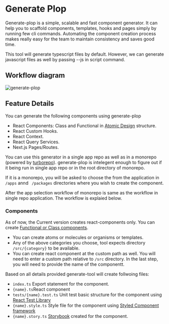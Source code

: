 
# Generate Plop

Generate-plop is a simple, scalable and fast component generator. It can help 
you to scaffold components, templates, hooks and pages simply by running few 
cli commands. Automating the component creation process makes really easy for 
the team to maintain consistency and saves good time. 

This tool will generate typescript files by default. However, we can generate
javascript files as well by passing --js in script command.

## Workflow diagram

![generate-plop](https://s10.gifyu.com/images/workflow928767aefb9d6b3d.png)


## Feature Details
You can generate the following components using generate-plop

- React Components: Class and Functional in [Atomic Design](https://atomicdesign.bradfrost.com/) structure. 
- React Custom Hooks.
- React Context.
- React Query Services.
- Next.js Pages/Routes.

You can use this generator in a single app repo as well as in a monorepo
(powered by [turborepo](https://turborepo.org/)).
generate-plop is intelegent enough to figure out if it being run in single app repo
or in the root directory of monorepo.

If it is a monorepo, you will be asked to choose the from the application in ```` /apps````
annd ```` /packages```` directories where you wish to create the component.

After the app selection workflow of monorepo is same as the workflow in single repo application. 
The workflow is explaied below.

### Components
As of now, the Current version creates react-components only. You can create [Functional
or Class components](https://reactjs.org/docs/components-and-props.html).
- You can create atoms or molecules or organisms or templates.
- Any of the above categories you choose, tool expects directory ````/src/{category}```` 
    to be available.
- You can create react component at the custom path as well. You will need to enter
    a custom path relative to ````/src```` directory.
In the last step, you will need to provide the name of the componentt.

Based on all details provided generate-tool will create follwoing files:
 - ````index.ts```` Export statement for the component.
 - ````{name}.ts````React component
 - ````tests/{name}.test.ts```` Unit test basic structure for the component using [React Test Library](https://testing-library.com/docs/react-testing-library/intro/)
 - ````{name}.style.ts```` Style file for the component using [Styled Component framework](https://styled-components.com/)
 - ````{name}.story.ts```` [Storybook](https://storybook.js.org/) created for the component.
 
 



